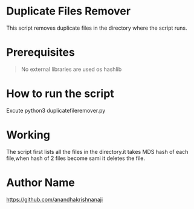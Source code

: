 # Duplicate Files Remover
This script removes duplicate files in the directory where the script runs.
# Prerequisites
> No external libraries are used
> os
> hashlib
# How to run the script
Excute python3 duplicatefileremover.py
# Working
The script first lists all the files in the directory.it takes MDS hash of each file,when hash of 2 files become sami it deletes the file.
# Author Name
https://github.com/anandhakrishnanaji


